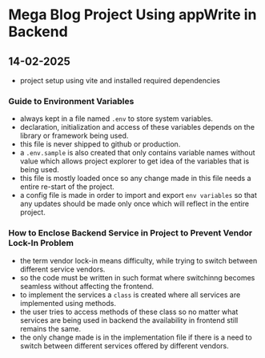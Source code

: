 # Mega Blog Project Using appWrite in Backend

## 14-02-2025

- project setup using vite and installed required dependencies

### Guide to Environment Variables

- always kept in a file named `.env` to store system variables.
- declaration, initialization and access of these variables depends on the library or framework being used.
- this file is never shipped to github or production.
- a `.env.sample` is also created that only contains variable names without value which allows project explorer to get idea of the variables that is being used.
- this file is mostly loaded once so any change made in this file needs a entire re-start of the project.
- a config file is made in order to import and export `env variables` so that any updates should be made only once which will reflect in the entire project.

### How to Enclose Backend Service in Project to Prevent Vendor Lock-In Problem

- the term vendor lock-in means difficulty, while trying to switch between different service vendors.
- so the code must be written in such format where switchinng becomes seamless without affecting the frontend.
- to implement the services a `class` is created where all services are implemented using methods.
- the user tries to access methods of these class so no matter what services are being used in backend the availability in frontend still remains the same.
- the only change made is in the implementation file if there is a need to switch between different services offered by different vendors.